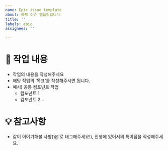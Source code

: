 ```yaml
---
name: Epic issue template
about: 에픽 이슈 템플릿입니다.
title: ''
labels: epic
assignees: ''

---
```


# 📌 작업 내용

- 작업의 내용을 작성해주세요
- 해당 작업의 ‘목표’를 작성해주시면 됩니다.
- 예시) 공통 컴포넌트 작업
    - 컴포넌트 1
    - 컴포넌트 2…

# 💡 참고사항

- 같이 이야기해볼 사항(’@’로 태그해주세요!), 진행에 있어서의 특이점을 작성해주세요.
